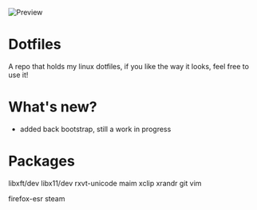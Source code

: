 ![Preview](https://raw.githubusercontent.com/abanoub-R/.files/main/preview.png)

# Dotfiles
A repo that holds my linux dotfiles, if you like the way it looks, feel free to use it!
# What's new?
- added back bootstrap, still a work in progress

# Packages
libxft/dev libx11/dev
rxvt-unicode
maim
xclip
xrandr
git
vim


firefox-esr
steam
